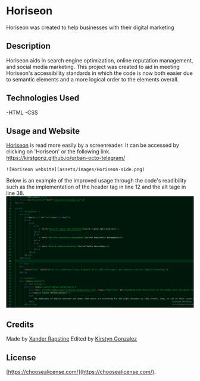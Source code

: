 # Horiseon

Horiseon was created to help businesses with their digital marketing


## Description

Horiseon aids in search engine optimization, online reputation management, and social media marketing. This project was created to aid in meeting Horiseon's accessibility standards in which the code is now both easier due to semantic elements and a more logical order to the elements overall.


## Technologies Used

-HTML
-CSS


## Usage and Website

[Horiseon](https://kirstgonz.github.io/urban-octo-telegram/) is read more easily by a screenreader. It can be accessed by clicking on 'Horiseon' or the following link.
https://kirstgonz.github.io/urban-octo-telegram/

    ![Horiseon website](assets/images/Horiseon-side.png)

Below is an example of the improved usage through the code's readibility such as the implementation of the header tag in line 12 and the alt tage in line 38.
    ![Edited-code](assets/images/horiseon-code.png)


## Credits

Made by [Xander Rapstine](https://github.com/Xandromus) 
Edited by [Kirstyn Gonzalez](https://github.com/kirstgonz)

## License

[https://choosealicense.com/](https://choosealicense.com/).


